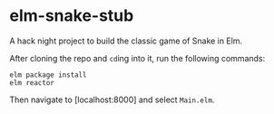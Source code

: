 # elm-snake-stub

A hack night project to build the classic game of Snake in Elm.

After cloning the repo and `cd`ing into it, run the following commands:
```
elm package install
elm reactor
```

Then navigate to [localhost:8000] and select `Main.elm`.
